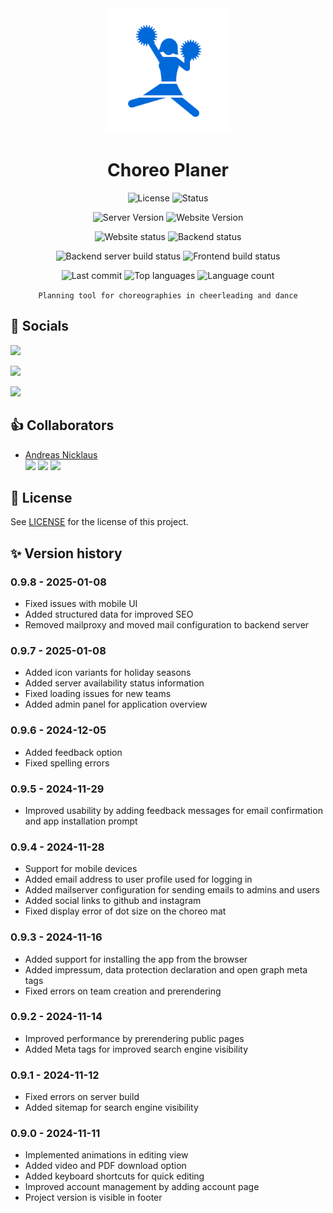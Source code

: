 <div align="center">
<img src="app/public/Icon.png/" width="200" height="200" alt="Choreo Planer Icon">

# Choreo Planer

![License](https://img.shields.io/github/license/andreasnicklaus/cheer-choreo-tool?style=for-the-badge)
![Status](https://img.shields.io/badge/In_Development-ffb02e?style=for-the-badge&logo=checkmarx&logoColor=white&label=status)

![Server Version](https://img.shields.io/github/package-json/v/andreasnicklaus/cheer-choreo-tool?filename=server%2Fpackage.json&style=for-the-badge&label=Server%20Version)
![Website Version](https://img.shields.io/github/package-json/v/andreasnicklaus/cheer-choreo-tool?filename=app%2Fpackage.json&style=for-the-badge&label=Website%20Version)

![Website status](https://img.shields.io/website?url=https%3A%2F%2Fwww.choreo-planer.de&style=for-the-badge)
![Backend status](https://img.shields.io/website?url=https%3A%2F%2Fapi.choreo-planer.de&style=for-the-badge&label=Backend)

![Backend server build status](https://img.shields.io/github/actions/workflow/status/andreasnicklaus/cheer-choreo-tool/docker-server-image.yml?style=for-the-badge&logo=docker&logoColor=white&label=Backend%20Build%20(Server))
![Frontend build status](https://img.shields.io/github/actions/workflow/status/andreasnicklaus/cheer-choreo-tool/pages.yml?style=for-the-badge&logo=githubactions&logoColor=white&label=Frontend%20Build)

![Last commit](https://img.shields.io/github/last-commit/andreasnicklaus/cheer-choreo-tool?style=for-the-badge)
![Top languages](https://img.shields.io/github/languages/top/andreasnicklaus/cheer-choreo-tool?style=for-the-badge)
![Language count](https://img.shields.io/github/languages/count/andreasnicklaus/cheer-choreo-tool?style=for-the-badge)


`Planning tool for choreographies in cheerleading and dance`

</div>

## :iphone: Socials

[![](https://img.shields.io/badge/Follow%20on%20Instagram-E4405F?style=for-the-badge&logo=instagram&logoColor=white)](https://www.instagram.com/choreoplaner)

[![](https://img.shields.io/badge/Follow%20on%20Facebook-1877F2?style=for-the-badge&logo=facebook&logoColor=white)](https://www.facebook.com/choreoplaner/)

[![](https://img.shields.io/badge/Visit%20www.choreo--planer.de-orange?style=for-the-badge&logo=googlechrome&logoColor=white)](https://www.choreo-planer.de)

## :+1: Collaborators

- [Andreas Nicklaus](https://github.com/andreasnicklaus) <br/> [![](https://img.shields.io/badge/LinkedIn-0077B5?style=for-the-badge&logo=linkedin&logoColor=white)](https://www.linkedin.com/in/andreasnicklaus/) [![](https://img.shields.io/badge/GitHub-100000?style=for-the-badge&logo=github&logoColor=white)](https://github.com/andreasnicklaus) [![](https://img.shields.io/badge/Instagram-E4405F?style=for-the-badge&logo=instagram&logoColor=white)](https://www.instagram.com/andreasnicklaus)

## :scroll: License

See [LICENSE](LICENSE) for the license of this project.

## :sparkles: Version history

### 0.9.8 - 2025-01-08

- Fixed issues with mobile UI
- Added structured data for improved SEO
- Removed mailproxy and moved mail configuration to backend server

### 0.9.7 - 2025-01-08

- Added icon variants for holiday seasons
- Added server availability status information
- Fixed loading issues for new teams
- Added admin panel for application overview

### 0.9.6 - 2024-12-05

- Added feedback option
- Fixed spelling errors 

### 0.9.5 - 2024-11-29

- Improved usability by adding feedback messages for email confirmation and app installation prompt

### 0.9.4 - 2024-11-28

- Support for mobile devices
- Added email address to user profile used for logging in
- Added mailserver configuration for sending emails to admins and users
- Added social links to github and instagram
- Fixed display error of dot size on the choreo mat

### 0.9.3 - 2024-11-16

- Added support for installing the app from the browser
- Added impressum, data protection declaration and open graph meta tags
- Fixed errors on team creation and prerendering

### 0.9.2 - 2024-11-14

- Improved performance by prerendering public pages
- Added Meta tags for improved search engine visibility

### 0.9.1 - 2024-11-12

- Fixed errors on server build
- Added sitemap for search engine visibility

### 0.9.0 - 2024-11-11

- Implemented animations in editing view
- Added video and PDF download option
- Added keyboard shortcuts for quick editing
- Improved account management by adding account page
- Project version is visible in footer